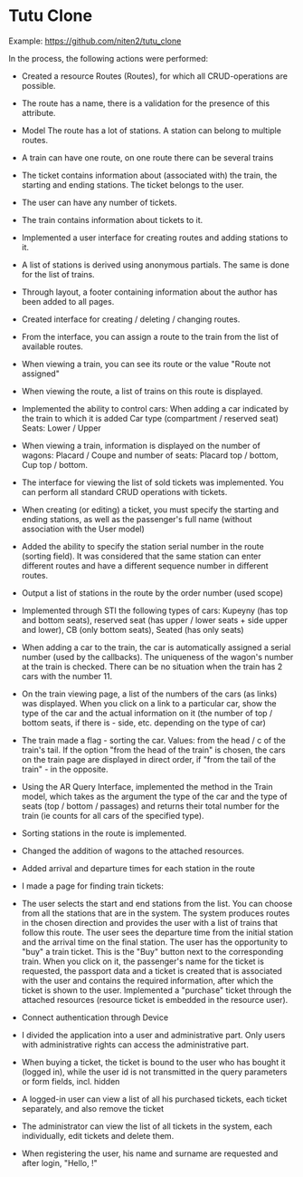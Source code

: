 # Tutu Clone

Example: https://github.com/niten2/tutu_clone

In the process, the following actions were performed:

  - Created a resource Routes (Routes), for which all CRUD-operations are possible.
  - The route has a name, there is a validation for the presence of this attribute.
  - Model The route has a lot of stations. A station can belong to multiple routes.
  - A train can have one route, on one route there can be several trains
  - The ticket contains information about (associated with) the train, the starting and ending stations. The ticket belongs to the user.
  - The user can have any number of tickets.
  - The train contains information about tickets to it.
  - Implemented a user interface for creating routes and adding stations to it.

  - A list of stations is derived using anonymous partials. The same is done for the list of trains.

  - Through layout, a footer containing information about the author has been added to all pages.

  - Created interface for creating / deleting / changing routes.

  - From the interface, you can assign a route to the train from the list of available routes.

  - When viewing a train, you can see its route or the value "Route not assigned"

  - When viewing the route, a list of trains on this route is displayed.

  - Implemented the ability to control cars: When adding a car indicated by the train to which it is added Car type (compartment / reserved seat) Seats: Lower / Upper

  - When viewing a train, information is displayed on the number of wagons: Placard / Coupe and number of seats: Placard top / bottom, Cup top / bottom.

  - The interface for viewing the list of sold tickets was implemented. You can perform all standard CRUD operations with tickets.

  - When creating (or editing) a ticket, you must specify the starting and ending stations, as well as the passenger's full name (without association with the User model)

  - Added the ability to specify the station serial number in the route (sorting field). It was considered that the same station can enter different routes and have a different sequence number in different routes.

  - Output a list of stations in the route by the order number (used scope)

  - Implemented through STI the following types of cars: Kupeyny (has top and bottom seats), reserved seat (has upper / lower seats + side upper and lower), CB (only bottom seats), Seated (has only seats)

  - When adding a car to the train, the car is automatically assigned a serial number (used by the callbacks). The uniqueness of the wagon's number at the train is checked. There can be no situation when the train has 2 cars with the number 11.

  - On the train viewing page, a list of the numbers of the cars (as links) was displayed. When you click on a link to a particular car, show the type of the car and the actual information on it (the number of top / bottom seats, if there is - side, etc. depending on the type of car)

  - The train made a flag - sorting the car. Values: from the head / c of the train's tail. If the option "from the head of the train" is chosen, the cars on the train page are displayed in direct order, if "from the tail of the train" - in the opposite.

  - Using the AR Query Interface, implemented the method in the Train model, which takes as the argument the type of the car and the type of seats (top / bottom / passages) and returns their total number for the train (ie counts for all cars of the specified type).

  - Sorting stations in the route is implemented.

  - Changed the addition of wagons to the attached resources.

  - Added arrival and departure times for each station in the route

  - I made a page for finding train tickets:

  - The user selects the start and end stations from the list. You can choose from all the stations that are in the system. The system produces routes in the chosen direction and provides the user with a list of trains that follow this route. The user sees the departure time from the initial station and the arrival time on the final station. The user has the opportunity to "buy" a train ticket. This is the "Buy" button next to the corresponding train. When you click on it, the passenger's name for the ticket is requested, the passport data and a ticket is created that is associated with the user and contains the required information, after which the ticket is shown to the user. Implemented a "purchase" ticket through the attached resources (resource ticket is embedded in the resource user).

  - Connect authentication through Device

  - I divided the application into a user and administrative part. Only users with administrative rights can access the administrative part.

  - When buying a ticket, the ticket is bound to the user who has bought it (logged in), while the user id is not transmitted in the query parameters or form fields, incl. hidden

  - A logged-in user can view a list of all his purchased tickets, each ticket separately, and also remove the ticket

  - The administrator can view the list of all tickets in the system, each individually, edit tickets and delete them.

  - When registering the user, his name and surname are requested and after login, "Hello, <username>!"
